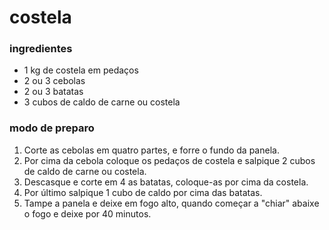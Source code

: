 # costela

### ingredientes

- 1 kg de costela em pedaços
- 2 ou 3 cebolas
- 2 ou 3 batatas
- 3 cubos de caldo de carne ou costela

### modo de preparo

1. Corte as cebolas em quatro partes, e forre o fundo da panela.
2. Por cima da cebola coloque os pedaços de costela e salpique 2 cubos de caldo de carne ou costela.
3. Descasque e corte em 4 as batatas, coloque-as por cima da costela.
4. Por último salpique 1 cubo de caldo por cima das batatas.
5. Tampe a panela e deixe em fogo alto, quando começar a "chiar" abaixe o fogo e deixe por 40 minutos.